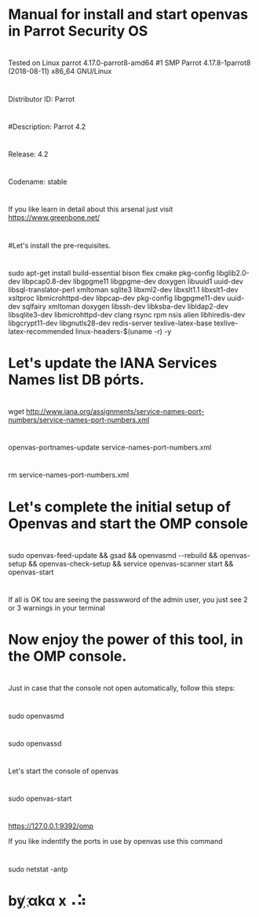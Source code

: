 # Manual for install and start openvas in Parrot Security OS
#
#
#
Tested on Linux parrot 4.17.0-parrot8-amd64 #1 SMP Parrot 4.17.8-1parrot8 (2018-08-11) x86_64 GNU/Linux
#
Distributor ID:	Parrot
#
#Description:	Parrot 4.2
#
Release:	4.2
#
Codename:	stable
#
#
#
If you like learn in detail about this arsenal just visit https://www.greenbone.net/


#
#Let's install the pre-requisites.
#
sudo apt-get install build-essential bison flex cmake pkg-config libglib2.0-dev libpcap0.8-dev libgpgme11 libgpgme-dev doxygen libuuid1 uuid-dev libsql-translator-perl xmltoman sqlite3 libxml2-dev libxslt1.1 libxslt1-dev xsltproc libmicrohttpd-dev libpcap-dev pkg-config libgpgme11-dev uuid-dev sqlfairy xmltoman doxygen libssh-dev libksba-dev libldap2-dev libsqlite3-dev libmicrohttpd-dev clang rsync rpm nsis alien  libhiredis-dev libgcrypt11-dev libgnutls28-dev redis-server texlive-latex-base texlive-latex-recommended linux-headers-$(uname -r) -y

#
# Let's update the IANA Services Names list DB pórts.
#
wget http://www.iana.org/assignments/service-names-port-numbers/service-names-port-numbers.xml
#
openvas-portnames-update service-names-port-numbers.xml
#
rm service-names-port-numbers.xml


#
# Let's complete the initial setup of Openvas and start the OMP console
#
sudo openvas-feed-update && gsad && openvasmd --rebuild && openvas-setup && openvas-check-setup && service openvas-scanner start && openvas-start

#
If all is OK tou are seeing the passwword of the admin user, you just see 2 or 3 warnings in your terminal 
#
# Now enjoy the power of this tool, in the OMP console.

#
#
#
Just in case that the console not open automatically, follow this steps:
#
#
sudo openvasmd
#
sudo openvassd

#
Let's start the console of openvas
#
sudo openvas-start
#
https://127.0.0.1:9392/omp

If you like indentify the ports in use by openvas use this command 
#
sudo netstat -antp

#
#
# by    ҉αkα x⠠⠵
